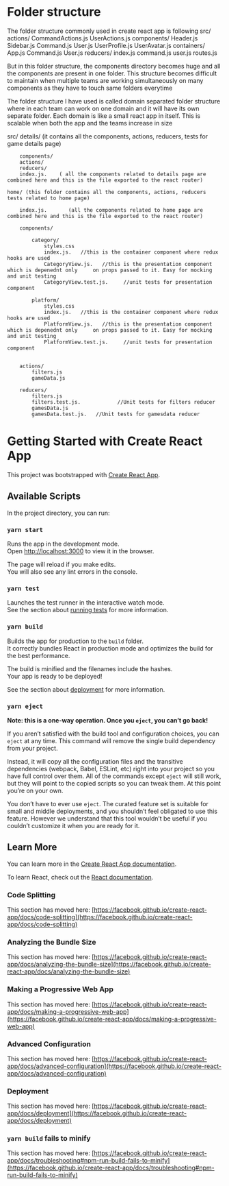 # Folder structure
The folder structure commonly used in create react app is following
src/
	actions/
		CommandActions.js
		UserActions.js
	components/
		Header.js
		Sidebar.js
		Command.js
		User.js
		UserProfile.js
		UserAvatar.js
	containers/
		App.js
		Command.js
		User.js
	reducers/
		index.js
		command.js
		user.js
	routes.js

But in this folder structure, the components directory becomes huge and all the components are present in one folder. This structure becomes difficult to maintain when multiple teams are working simultaneously on many components as they have to touch same folders everytime

The folder structure I have used is called domain separated folder structure where in each team can work on one domain and it will have its own separate folder. Each domain is like a small react app in itself. This is scalable when both the app and the teams increase in size

src/
	details/     (it contains all the components, actions, reducers, tests for game details page)
		
		components/
		actions/
		reducers/
		index.js.    ( all the components related to details page are combined here and this is the file exported to the react router)
		
	home/ (this folder contains all the components, actions, reducers tests related to home page)
		
		index.js.       (all the components related to home page are combined here and this is the file exported to the react router)
		
		components/

			category/
				styles.css
				index.js.   //this is the container component where redux hooks are used
				CategoryView.js.   //this is the presentation component which is depenednt only 	on props passed to it. Easy for mocking and unit testing
				CategoryView.test.js.     //unit tests for presentation component

			platform/
				styles.css
				index.js.   //this is the container component where redux hooks are used
				PlatformView.js.   //this is the presentation component which is depenednt only 	on props passed to it. Easy for mocking and unit testing
				PlatformView.test.js.     //unit tests for presentation component


		actions/
			filters.js
			gameData.js

		reducers/
			filters.js
			filters.test.js.            //Unit tests for filters reducer
			gamesData.js
			gamesData.test.js.   //Unit tests for gamesdata reducer





# Getting Started with Create React App

This project was bootstrapped with [Create React App](https://github.com/facebook/create-react-app).

## Available Scripts

In the project directory, you can run:

### `yarn start`

Runs the app in the development mode.\
Open [http://localhost:3000](http://localhost:3000) to view it in the browser.

The page will reload if you make edits.\
You will also see any lint errors in the console.

### `yarn test`

Launches the test runner in the interactive watch mode.\
See the section about [running tests](https://facebook.github.io/create-react-app/docs/running-tests) for more information.

### `yarn build`

Builds the app for production to the `build` folder.\
It correctly bundles React in production mode and optimizes the build for the best performance.

The build is minified and the filenames include the hashes.\
Your app is ready to be deployed!

See the section about [deployment](https://facebook.github.io/create-react-app/docs/deployment) for more information.

### `yarn eject`

**Note: this is a one-way operation. Once you `eject`, you can’t go back!**

If you aren’t satisfied with the build tool and configuration choices, you can `eject` at any time. This command will remove the single build dependency from your project.

Instead, it will copy all the configuration files and the transitive dependencies (webpack, Babel, ESLint, etc) right into your project so you have full control over them. All of the commands except `eject` will still work, but they will point to the copied scripts so you can tweak them. At this point you’re on your own.

You don’t have to ever use `eject`. The curated feature set is suitable for small and middle deployments, and you shouldn’t feel obligated to use this feature. However we understand that this tool wouldn’t be useful if you couldn’t customize it when you are ready for it.

## Learn More

You can learn more in the [Create React App documentation](https://facebook.github.io/create-react-app/docs/getting-started).

To learn React, check out the [React documentation](https://reactjs.org/).

### Code Splitting

This section has moved here: [https://facebook.github.io/create-react-app/docs/code-splitting](https://facebook.github.io/create-react-app/docs/code-splitting)

### Analyzing the Bundle Size

This section has moved here: [https://facebook.github.io/create-react-app/docs/analyzing-the-bundle-size](https://facebook.github.io/create-react-app/docs/analyzing-the-bundle-size)

### Making a Progressive Web App

This section has moved here: [https://facebook.github.io/create-react-app/docs/making-a-progressive-web-app](https://facebook.github.io/create-react-app/docs/making-a-progressive-web-app)

### Advanced Configuration

This section has moved here: [https://facebook.github.io/create-react-app/docs/advanced-configuration](https://facebook.github.io/create-react-app/docs/advanced-configuration)

### Deployment

This section has moved here: [https://facebook.github.io/create-react-app/docs/deployment](https://facebook.github.io/create-react-app/docs/deployment)

### `yarn build` fails to minify

This section has moved here: [https://facebook.github.io/create-react-app/docs/troubleshooting#npm-run-build-fails-to-minify](https://facebook.github.io/create-react-app/docs/troubleshooting#npm-run-build-fails-to-minify)

